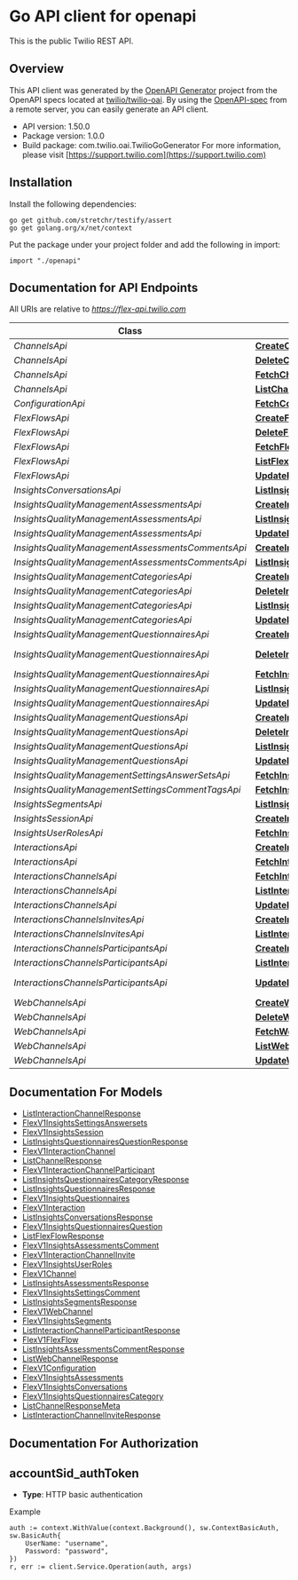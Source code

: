 # Go API client for openapi

This is the public Twilio REST API.

## Overview
This API client was generated by the [OpenAPI Generator](https://openapi-generator.tech) project from the OpenAPI specs located at [twilio/twilio-oai](https://github.com/twilio/twilio-oai/tree/main/spec).  By using the [OpenAPI-spec](https://www.openapis.org/) from a remote server, you can easily generate an API client.

- API version: 1.50.0
- Package version: 1.0.0
- Build package: com.twilio.oai.TwilioGoGenerator
For more information, please visit [https://support.twilio.com](https://support.twilio.com)

## Installation

Install the following dependencies:

```shell
go get github.com/stretchr/testify/assert
go get golang.org/x/net/context
```

Put the package under your project folder and add the following in import:

```golang
import "./openapi"
```

## Documentation for API Endpoints

All URIs are relative to *https://flex-api.twilio.com*

Class | Method | HTTP request | Description
------------ | ------------- | ------------- | -------------
*ChannelsApi* | [**CreateChannel**](docs/ChannelsApi.md#createchannel) | **Post** /v1/Channels | 
*ChannelsApi* | [**DeleteChannel**](docs/ChannelsApi.md#deletechannel) | **Delete** /v1/Channels/{Sid} | 
*ChannelsApi* | [**FetchChannel**](docs/ChannelsApi.md#fetchchannel) | **Get** /v1/Channels/{Sid} | 
*ChannelsApi* | [**ListChannel**](docs/ChannelsApi.md#listchannel) | **Get** /v1/Channels | 
*ConfigurationApi* | [**FetchConfiguration**](docs/ConfigurationApi.md#fetchconfiguration) | **Get** /v1/Configuration | 
*FlexFlowsApi* | [**CreateFlexFlow**](docs/FlexFlowsApi.md#createflexflow) | **Post** /v1/FlexFlows | 
*FlexFlowsApi* | [**DeleteFlexFlow**](docs/FlexFlowsApi.md#deleteflexflow) | **Delete** /v1/FlexFlows/{Sid} | 
*FlexFlowsApi* | [**FetchFlexFlow**](docs/FlexFlowsApi.md#fetchflexflow) | **Get** /v1/FlexFlows/{Sid} | 
*FlexFlowsApi* | [**ListFlexFlow**](docs/FlexFlowsApi.md#listflexflow) | **Get** /v1/FlexFlows | 
*FlexFlowsApi* | [**UpdateFlexFlow**](docs/FlexFlowsApi.md#updateflexflow) | **Post** /v1/FlexFlows/{Sid} | 
*InsightsConversationsApi* | [**ListInsightsConversations**](docs/InsightsConversationsApi.md#listinsightsconversations) | **Get** /v1/Insights/Conversations | 
*InsightsQualityManagementAssessmentsApi* | [**CreateInsightsAssessments**](docs/InsightsQualityManagementAssessmentsApi.md#createinsightsassessments) | **Post** /v1/Insights/QualityManagement/Assessments | 
*InsightsQualityManagementAssessmentsApi* | [**ListInsightsAssessments**](docs/InsightsQualityManagementAssessmentsApi.md#listinsightsassessments) | **Get** /v1/Insights/QualityManagement/Assessments | 
*InsightsQualityManagementAssessmentsApi* | [**UpdateInsightsAssessments**](docs/InsightsQualityManagementAssessmentsApi.md#updateinsightsassessments) | **Post** /v1/Insights/QualityManagement/Assessments/{AssessmentSid} | 
*InsightsQualityManagementAssessmentsCommentsApi* | [**CreateInsightsAssessmentsComment**](docs/InsightsQualityManagementAssessmentsCommentsApi.md#createinsightsassessmentscomment) | **Post** /v1/Insights/QualityManagement/Assessments/Comments | 
*InsightsQualityManagementAssessmentsCommentsApi* | [**ListInsightsAssessmentsComment**](docs/InsightsQualityManagementAssessmentsCommentsApi.md#listinsightsassessmentscomment) | **Get** /v1/Insights/QualityManagement/Assessments/Comments | 
*InsightsQualityManagementCategoriesApi* | [**CreateInsightsQuestionnairesCategory**](docs/InsightsQualityManagementCategoriesApi.md#createinsightsquestionnairescategory) | **Post** /v1/Insights/QualityManagement/Categories | 
*InsightsQualityManagementCategoriesApi* | [**DeleteInsightsQuestionnairesCategory**](docs/InsightsQualityManagementCategoriesApi.md#deleteinsightsquestionnairescategory) | **Delete** /v1/Insights/QualityManagement/Categories/{CategorySid} | 
*InsightsQualityManagementCategoriesApi* | [**ListInsightsQuestionnairesCategory**](docs/InsightsQualityManagementCategoriesApi.md#listinsightsquestionnairescategory) | **Get** /v1/Insights/QualityManagement/Categories | 
*InsightsQualityManagementCategoriesApi* | [**UpdateInsightsQuestionnairesCategory**](docs/InsightsQualityManagementCategoriesApi.md#updateinsightsquestionnairescategory) | **Post** /v1/Insights/QualityManagement/Categories/{CategorySid} | 
*InsightsQualityManagementQuestionnairesApi* | [**CreateInsightsQuestionnaires**](docs/InsightsQualityManagementQuestionnairesApi.md#createinsightsquestionnaires) | **Post** /v1/Insights/QualityManagement/Questionnaires | 
*InsightsQualityManagementQuestionnairesApi* | [**DeleteInsightsQuestionnaires**](docs/InsightsQualityManagementQuestionnairesApi.md#deleteinsightsquestionnaires) | **Delete** /v1/Insights/QualityManagement/Questionnaires/{QuestionnaireSid} | 
*InsightsQualityManagementQuestionnairesApi* | [**FetchInsightsQuestionnaires**](docs/InsightsQualityManagementQuestionnairesApi.md#fetchinsightsquestionnaires) | **Get** /v1/Insights/QualityManagement/Questionnaires/{QuestionnaireSid} | 
*InsightsQualityManagementQuestionnairesApi* | [**ListInsightsQuestionnaires**](docs/InsightsQualityManagementQuestionnairesApi.md#listinsightsquestionnaires) | **Get** /v1/Insights/QualityManagement/Questionnaires | 
*InsightsQualityManagementQuestionnairesApi* | [**UpdateInsightsQuestionnaires**](docs/InsightsQualityManagementQuestionnairesApi.md#updateinsightsquestionnaires) | **Post** /v1/Insights/QualityManagement/Questionnaires/{QuestionnaireSid} | 
*InsightsQualityManagementQuestionsApi* | [**CreateInsightsQuestionnairesQuestion**](docs/InsightsQualityManagementQuestionsApi.md#createinsightsquestionnairesquestion) | **Post** /v1/Insights/QualityManagement/Questions | 
*InsightsQualityManagementQuestionsApi* | [**DeleteInsightsQuestionnairesQuestion**](docs/InsightsQualityManagementQuestionsApi.md#deleteinsightsquestionnairesquestion) | **Delete** /v1/Insights/QualityManagement/Questions/{QuestionSid} | 
*InsightsQualityManagementQuestionsApi* | [**ListInsightsQuestionnairesQuestion**](docs/InsightsQualityManagementQuestionsApi.md#listinsightsquestionnairesquestion) | **Get** /v1/Insights/QualityManagement/Questions | 
*InsightsQualityManagementQuestionsApi* | [**UpdateInsightsQuestionnairesQuestion**](docs/InsightsQualityManagementQuestionsApi.md#updateinsightsquestionnairesquestion) | **Post** /v1/Insights/QualityManagement/Questions/{QuestionSid} | 
*InsightsQualityManagementSettingsAnswerSetsApi* | [**FetchInsightsSettingsAnswersets**](docs/InsightsQualityManagementSettingsAnswerSetsApi.md#fetchinsightssettingsanswersets) | **Get** /v1/Insights/QualityManagement/Settings/AnswerSets | 
*InsightsQualityManagementSettingsCommentTagsApi* | [**FetchInsightsSettingsComment**](docs/InsightsQualityManagementSettingsCommentTagsApi.md#fetchinsightssettingscomment) | **Get** /v1/Insights/QualityManagement/Settings/CommentTags | 
*InsightsSegmentsApi* | [**ListInsightsSegments**](docs/InsightsSegmentsApi.md#listinsightssegments) | **Get** /v1/Insights/Segments | 
*InsightsSessionApi* | [**CreateInsightsSession**](docs/InsightsSessionApi.md#createinsightssession) | **Post** /v1/Insights/Session | 
*InsightsUserRolesApi* | [**FetchInsightsUserRoles**](docs/InsightsUserRolesApi.md#fetchinsightsuserroles) | **Get** /v1/Insights/UserRoles | 
*InteractionsApi* | [**CreateInteraction**](docs/InteractionsApi.md#createinteraction) | **Post** /v1/Interactions | 
*InteractionsApi* | [**FetchInteraction**](docs/InteractionsApi.md#fetchinteraction) | **Get** /v1/Interactions/{Sid} | 
*InteractionsChannelsApi* | [**FetchInteractionChannel**](docs/InteractionsChannelsApi.md#fetchinteractionchannel) | **Get** /v1/Interactions/{InteractionSid}/Channels/{Sid} | 
*InteractionsChannelsApi* | [**ListInteractionChannel**](docs/InteractionsChannelsApi.md#listinteractionchannel) | **Get** /v1/Interactions/{InteractionSid}/Channels | 
*InteractionsChannelsApi* | [**UpdateInteractionChannel**](docs/InteractionsChannelsApi.md#updateinteractionchannel) | **Post** /v1/Interactions/{InteractionSid}/Channels/{Sid} | 
*InteractionsChannelsInvitesApi* | [**CreateInteractionChannelInvite**](docs/InteractionsChannelsInvitesApi.md#createinteractionchannelinvite) | **Post** /v1/Interactions/{InteractionSid}/Channels/{ChannelSid}/Invites | 
*InteractionsChannelsInvitesApi* | [**ListInteractionChannelInvite**](docs/InteractionsChannelsInvitesApi.md#listinteractionchannelinvite) | **Get** /v1/Interactions/{InteractionSid}/Channels/{ChannelSid}/Invites | 
*InteractionsChannelsParticipantsApi* | [**CreateInteractionChannelParticipant**](docs/InteractionsChannelsParticipantsApi.md#createinteractionchannelparticipant) | **Post** /v1/Interactions/{InteractionSid}/Channels/{ChannelSid}/Participants | 
*InteractionsChannelsParticipantsApi* | [**ListInteractionChannelParticipant**](docs/InteractionsChannelsParticipantsApi.md#listinteractionchannelparticipant) | **Get** /v1/Interactions/{InteractionSid}/Channels/{ChannelSid}/Participants | 
*InteractionsChannelsParticipantsApi* | [**UpdateInteractionChannelParticipant**](docs/InteractionsChannelsParticipantsApi.md#updateinteractionchannelparticipant) | **Post** /v1/Interactions/{InteractionSid}/Channels/{ChannelSid}/Participants/{Sid} | 
*WebChannelsApi* | [**CreateWebChannel**](docs/WebChannelsApi.md#createwebchannel) | **Post** /v1/WebChannels | 
*WebChannelsApi* | [**DeleteWebChannel**](docs/WebChannelsApi.md#deletewebchannel) | **Delete** /v1/WebChannels/{Sid} | 
*WebChannelsApi* | [**FetchWebChannel**](docs/WebChannelsApi.md#fetchwebchannel) | **Get** /v1/WebChannels/{Sid} | 
*WebChannelsApi* | [**ListWebChannel**](docs/WebChannelsApi.md#listwebchannel) | **Get** /v1/WebChannels | 
*WebChannelsApi* | [**UpdateWebChannel**](docs/WebChannelsApi.md#updatewebchannel) | **Post** /v1/WebChannels/{Sid} | 


## Documentation For Models

 - [ListInteractionChannelResponse](docs/ListInteractionChannelResponse.md)
 - [FlexV1InsightsSettingsAnswersets](docs/FlexV1InsightsSettingsAnswersets.md)
 - [FlexV1InsightsSession](docs/FlexV1InsightsSession.md)
 - [ListInsightsQuestionnairesQuestionResponse](docs/ListInsightsQuestionnairesQuestionResponse.md)
 - [FlexV1InteractionChannel](docs/FlexV1InteractionChannel.md)
 - [ListChannelResponse](docs/ListChannelResponse.md)
 - [FlexV1InteractionChannelParticipant](docs/FlexV1InteractionChannelParticipant.md)
 - [ListInsightsQuestionnairesCategoryResponse](docs/ListInsightsQuestionnairesCategoryResponse.md)
 - [ListInsightsQuestionnairesResponse](docs/ListInsightsQuestionnairesResponse.md)
 - [FlexV1InsightsQuestionnaires](docs/FlexV1InsightsQuestionnaires.md)
 - [FlexV1Interaction](docs/FlexV1Interaction.md)
 - [ListInsightsConversationsResponse](docs/ListInsightsConversationsResponse.md)
 - [FlexV1InsightsQuestionnairesQuestion](docs/FlexV1InsightsQuestionnairesQuestion.md)
 - [ListFlexFlowResponse](docs/ListFlexFlowResponse.md)
 - [FlexV1InsightsAssessmentsComment](docs/FlexV1InsightsAssessmentsComment.md)
 - [FlexV1InteractionChannelInvite](docs/FlexV1InteractionChannelInvite.md)
 - [FlexV1InsightsUserRoles](docs/FlexV1InsightsUserRoles.md)
 - [FlexV1Channel](docs/FlexV1Channel.md)
 - [ListInsightsAssessmentsResponse](docs/ListInsightsAssessmentsResponse.md)
 - [FlexV1InsightsSettingsComment](docs/FlexV1InsightsSettingsComment.md)
 - [ListInsightsSegmentsResponse](docs/ListInsightsSegmentsResponse.md)
 - [FlexV1WebChannel](docs/FlexV1WebChannel.md)
 - [FlexV1InsightsSegments](docs/FlexV1InsightsSegments.md)
 - [ListInteractionChannelParticipantResponse](docs/ListInteractionChannelParticipantResponse.md)
 - [FlexV1FlexFlow](docs/FlexV1FlexFlow.md)
 - [ListInsightsAssessmentsCommentResponse](docs/ListInsightsAssessmentsCommentResponse.md)
 - [ListWebChannelResponse](docs/ListWebChannelResponse.md)
 - [FlexV1Configuration](docs/FlexV1Configuration.md)
 - [FlexV1InsightsAssessments](docs/FlexV1InsightsAssessments.md)
 - [FlexV1InsightsConversations](docs/FlexV1InsightsConversations.md)
 - [FlexV1InsightsQuestionnairesCategory](docs/FlexV1InsightsQuestionnairesCategory.md)
 - [ListChannelResponseMeta](docs/ListChannelResponseMeta.md)
 - [ListInteractionChannelInviteResponse](docs/ListInteractionChannelInviteResponse.md)


## Documentation For Authorization



## accountSid_authToken

- **Type**: HTTP basic authentication

Example

```golang
auth := context.WithValue(context.Background(), sw.ContextBasicAuth, sw.BasicAuth{
    UserName: "username",
    Password: "password",
})
r, err := client.Service.Operation(auth, args)
```


